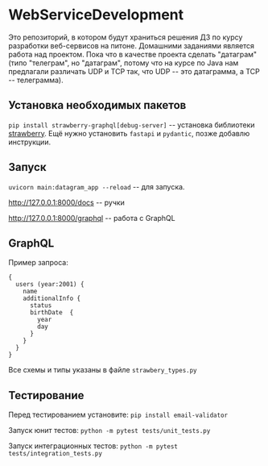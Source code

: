 # WebServiceDevelopment

Это репозиторий, в котором будут храниться решения ДЗ по курсу
разработки веб-сервисов на питоне. Домашними заданиями является работа
над проектом. Пока что в качестве проекта сделать "датаграм" (типо
"телеграм", но "датаграм", потому что на курсе по Java нам предлагали
различать UDP и TCP так, что UDP -- это датаграмма, а TCP -- телеграмма).

## Установка необходимых пакетов
`pip install strawberry-graphql[debug-server]` -- установка библиотеки
[strawberry](https://strawberry.rocks/).
Ещё нужно установить `fastapi` и `pydantic`, позже добавлю инструкции.

## Запуск
`uvicorn main:datagram_app --reload` -- для запуска.

http://127.0.0.1:8000/docs -- ручки

http://127.0.0.1:8000/graphql -- работа с GraphQL

## GraphQL
Пример запроса:

```
{
  users (year:2001) {
    name
    additionalInfo {
      status
      birthDate  {
        year
        day
      }
    }
  }
}
```

Все схемы и типы указаны в файле `strawbery_types.py`

## Тестирование
Перед тестированием установите:
`pip install email-validator`

Запуск юнит тестов: `python -m pytest tests/unit_tests.py`

Запуск интеграционных тестов: `python -m pytest tests/integration_tests.py`